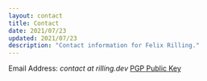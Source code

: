 ```yaml
---
layout: contact
title: Contact
date: 2021/07/23
updated: 2021/07/23
description: "Contact information for Felix Rilling."
---
```

Email Address: *contact at rilling.dev*
[PGP Public Key](https://keys.openpgp.org/vks/v1/by-fingerprint/AFECCCAAA339FE3B655985F8A9B2345FD797FFE6)
